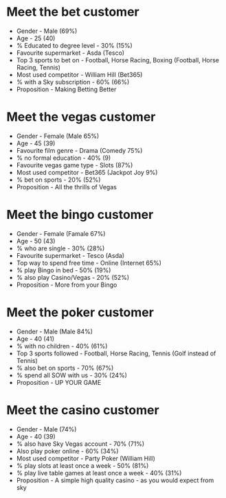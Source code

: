 # Meet the bet customer

* Gender - Male (69%)
* Age - 25 (40)
* % Educated to degree level - 30% (15%)
* Favourite supermarket - Asda (Tesco)
* Top 3 sports to bet on - Football, Horse Racing, Boxing (Football, Horse Racing, Tennis)
* Most used competitor - William Hill (Bet365)
* % with a Sky subscription - 60% (66%)
* Proposition - Making Betting Better

# Meet the vegas customer

* Gender - Female (Male 65%)
* Age - 45 (39)
* Favourite film genre - Drama (Comedy 75%)
* % no formal education - 40% (9)
* Favourite vegas game type - Slots (87%)
* Most used competitor - Bet365 (Jackpot Joy 9%)
* % bet on sports - 20% (52%)
* Proposition - All the thrills of Vegas

# Meet the bingo customer

* Gender - Female (Famale 67%)
* Age - 50 (43)
* % who are single - 30% (28%)
* Favourite supermarket - Tesco (Asda)
* Top way to spend free time - Online (Internet 65%)
* % play Bingo in bed - 50% (19%)
* % also play Casino/Vegas - 20% (52%)
* Proposition - More from your Bingo

# Meet the poker customer

* Gender - Male (Male 84%)
* Age - 40 (41)
* % with no children -  40% (61%)
* Top 3 sports followed - Football, Horse Racing, Tennis (Golf instead of Tennis)
* % also bet on sports - 70% (67%)
* % spend all SOW with us - 30% (24%)
* Proposition - UP YOUR GAME

# Meet the casino customer

* Gender - Male (74%)
* Age - 40 (39)
* % also have Sky Vegas account - 70% (71%)
* Also play poker online - 60% (34%)
* Most used competitor - Party Poker (William Hill)
* % play slots at least once a week - 50% (81%)
* % play live table games at least once a week - 40% (31%)
* Proposition - A simple high quality casino - as you would expect from sky
